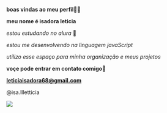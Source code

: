 **boas vindas ao meu perfil**👋🖤

**meu nome é isadora leticia**

_estou estudando no alura_  🤎
  
_estou me desenvolvendo na linguagem javaScript_  
  
  _utilizo esse espaço para minha organização e meus projetos_

  **voçe pode entrar em contato comigo**📧
  
**leticiaisadora68@gmail.com**

@isa.llletticia


![](https://media.tenor.com/zVvViQKqa0MAAAAi/psybirdb1oom.gif)
